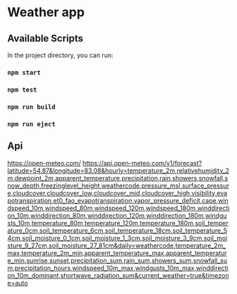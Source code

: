 # Weather app

## Available Scripts

In the project directory, you can run:

### `npm start`
### `npm test`
### `npm run build`
### `npm run eject`


## Api
https://open-meteo.com/
https://api.open-meteo.com/v1/forecast?latitude=54.87&longitude=83.08&hourly=temperature_2m,relativehumidity_2m,dewpoint_2m,apparent_temperature,precipitation,rain,showers,snowfall,snow_depth,freezinglevel_height,weathercode,pressure_msl,surface_pressure,cloudcover,cloudcover_low,cloudcover_mid,cloudcover_high,visibility,evapotranspiration,et0_fao_evapotranspiration,vapor_pressure_deficit,cape,windspeed_10m,windspeed_80m,windspeed_120m,windspeed_180m,winddirection_10m,winddirection_80m,winddirection_120m,winddirection_180m,windgusts_10m,temperature_80m,temperature_120m,temperature_180m,soil_temperature_0cm,soil_temperature_6cm,soil_temperature_18cm,soil_temperature_54cm,soil_moisture_0_1cm,soil_moisture_1_3cm,soil_moisture_3_9cm,soil_moisture_9_27cm,soil_moisture_27_81cm&daily=weathercode,temperature_2m_max,temperature_2m_min,apparent_temperature_max,apparent_temperature_min,sunrise,sunset,precipitation_sum,rain_sum,showers_sum,snowfall_sum,precipitation_hours,windspeed_10m_max,windgusts_10m_max,winddirection_10m_dominant,shortwave_radiation_sum&current_weather=true&timezone=auto
